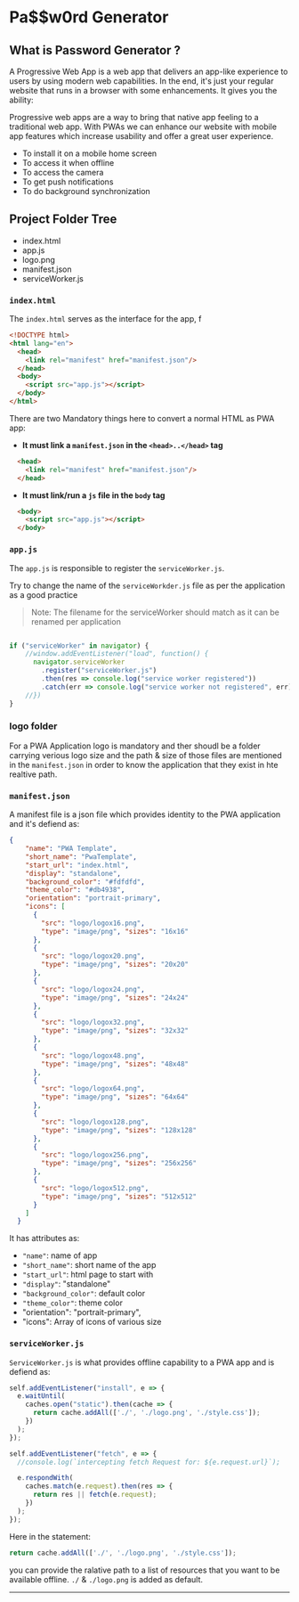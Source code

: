 **Pa$$w0rd Generator**
===

## What is Password Generator ?
A Progressive Web App is a web app that delivers an app-like experience to users by using modern web capabilities. In the end, it's just your regular website that runs in a browser with some enhancements. It gives you the ability:

Progressive web apps are a way to bring that native app feeling to a traditional web app. With PWAs we can enhance our website with mobile app features which increase usability and offer a great user experience.
    
- To install it on a mobile home screen
- To access it when offline
- To access the camera
- To get push notifications
- To do background synchronization

## Project Folder Tree
- index.html
- app.js
- logo.png
- manifest.json
- serviceWorker.js

### **`index.html`**
The `index.html` serves as the interface for the app, f
```html
<!DOCTYPE html>
<html lang="en">
  <head>
    <link rel="manifest" href="manifest.json"/>
  </head>
  <body>
    <script src="app.js"></script>
  </body>
</html>
```

There are two Mandatory things here to convert a normal HTML as PWA app:
- **It must link a `manifest.json` in the `<head>..</head>` tag**
```html
  <head>
    <link rel="manifest" href="manifest.json"/>
  </head>
```
- **It must link/run a `js` file in the `body` tag**
```html
  <body>
    <script src="app.js"></script>
  </body>
``` 

### **`app.js`**
The `app.js` is responsible to register the `serviceWorker.js`. 

Try to change the name of the `serviceWorkder.js` file as per the application as a good practice

> Note: The filename for the serviceWorker should match as it can be renamed per application


```js

if ("serviceWorker" in navigator) {
    //window.addEventListener("load", function() {
      navigator.serviceWorker
        .register("serviceWorker.js")
        .then(res => console.log("service worker registered"))
        .catch(err => console.log("service worker not registered", err))
    //})
}
```

### **logo folder**
For a PWA Application logo is mandatory and ther shoudl be a folder carrying verious logo size and the path & size of those files are mentioned in the `manifest.json` in order to know the application that they exist in hte realtive path.



### **`manifest.json`**
A manifest file is a json file which provides identity to the PWA application and it's defiend as:
```json
{
    "name": "PWA Template",
    "short_name": "PwaTemplate",
    "start_url": "index.html",
    "display": "standalone",
    "background_color": "#fdfdfd",
    "theme_color": "#db4938",
    "orientation": "portrait-primary",
    "icons": [
      {
        "src": "logo/logox16.png",
        "type": "image/png", "sizes": "16x16"
      },
      {
        "src": "logo/logox20.png",
        "type": "image/png", "sizes": "20x20"
      },
      {
        "src": "logo/logox24.png",
        "type": "image/png", "sizes": "24x24"
      },
      {
        "src": "logo/logox32.png",
        "type": "image/png", "sizes": "32x32"
      },
      {
        "src": "logo/logox48.png",
        "type": "image/png", "sizes": "48x48"
      },
      {
        "src": "logo/logox64.png",
        "type": "image/png", "sizes": "64x64"
      },
      {
        "src": "logo/logox128.png",
        "type": "image/png", "sizes": "128x128"
      },
      {
        "src": "logo/logox256.png",
        "type": "image/png", "sizes": "256x256"
      },
      {
        "src": "logo/logox512.png",
        "type": "image/png", "sizes": "512x512"
      }
    ]
  }
```

It has attributes as:
- `"name"`: name of app 
- `"short_name"`: short name of the app
- `"start_url"`: html page to start with
- `"display"`: "standalone"
- `"background_color"`: default color
- `"theme_color"`: theme color
- "orientation": "portrait-primary",
- "icons": Array of icons of various size 

### **`serviceWorker.js`**
`ServiceWorker.js` is what provides offline capability to a PWA app and is defiend as:
```js
self.addEventListener("install", e => {
  e.waitUntil(
    caches.open("static").then(cache => {
      return cache.addAll(['./', './logo.png', './style.css']);
    })
  );
});

self.addEventListener("fetch", e => {
  //console.log(`intercepting fetch Request for: ${e.request.url}`);

  e.respondWith(
    caches.match(e.request).then(res => {
      return res || fetch(e.request);
    })
  );
});
```
Here in the statement:
```js
return cache.addAll(['./', './logo.png', './style.css']);
``` 
you can provide the ralative path to a list of resources that you want to be available offline. `./` & `./logo.png` is added as default.

---